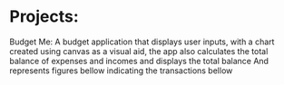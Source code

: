 # Projects:
Budget Me:
A budget application that displays user inputs, with a chart created using canvas
as a visual aid, the app also calculates the total 
balance of expenses and incomes and displays the total balance
And represents figures bellow indicating the transactions bellow
